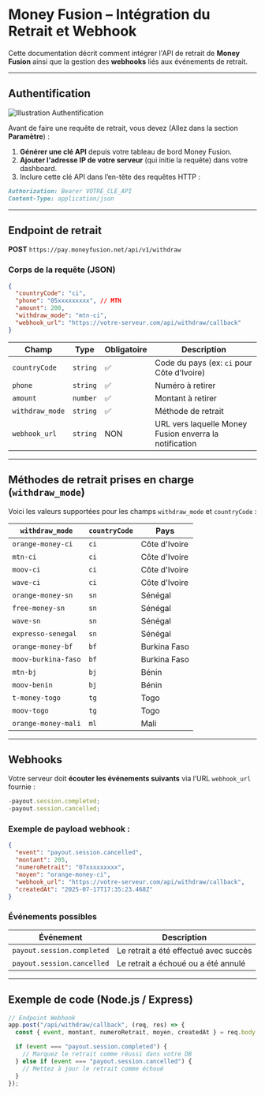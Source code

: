 # Money Fusion – Intégration du Retrait et Webhook

Cette documentation décrit comment intégrer l'API de retrait de **Money Fusion** ainsi que la gestion des **webhooks** liés aux événements de retrait.

---

## Authentification

![Illustration Authentification](https://sc-digital.nyc3.cdn.digitaloceanspaces.com/sc-digital/images/1753185228523-api_key_docs.png)

Avant de faire une requête de retrait, vous devez (Allez dans la section **Paramètre**) :

1. **Générer une clé API** depuis votre tableau de bord Money Fusion.
2. **Ajouter l'adresse IP de votre serveur** (qui initie la requête) dans votre dashboard.
3. Inclure cette clé API dans l’en-tête des requêtes HTTP :

```md
Authorization: Bearer VOTRE_CLE_API
Content-Type: application/json
```

---

## Endpoint de retrait

**POST** `https://pay.moneyfusion.net/api/v1/withdraw`

### Corps de la requête (JSON)

```json
{
  "countryCode": "ci",
  "phone": "05xxxxxxxxx", // MTN
  "amount": 200,
  "withdraw_mode": "mtn-ci",
  "webhook_url": "https://votre-serveur.com/api/withdraw/callback"
}
```

| Champ           | Type     | Obligatoire | Description                                            |
| --------------- | -------- | ----------- | ------------------------------------------------------ |
| `countryCode`   | `string` | ✅          | Code du pays (ex: `ci` pour Côte d’Ivoire)             |
| `phone`         | `string` | ✅          | Numéro à retirer                                       |
| `amount`        | `number` | ✅          | Montant à retirer                                      |
| `withdraw_mode` | `string` | ✅          | Méthode de retrait                                     |
| `webhook_url`   | `string` | NON         | URL vers laquelle Money Fusion enverra la notification |

---

## Méthodes de retrait prises en charge (`withdraw_mode`)

Voici les valeurs supportées pour les champs `withdraw_mode` et `countryCode` :

| `withdraw_mode`     | `countryCode` | Pays          |
| ------------------- | ------------- | ------------- |
| `orange-money-ci`   | `ci`          | Côte d'Ivoire |
| `mtn-ci`            | `ci`          | Côte d'Ivoire |
| `moov-ci`           | `ci`          | Côte d'Ivoire |
| `wave-ci`           | `ci`          | Côte d'Ivoire |
| `orange-money-sn`   | `sn`          | Sénégal       |
| `free-money-sn`     | `sn`          | Sénégal       |
| `wave-sn`           | `sn`          | Sénégal       |
| `expresso-senegal`  | `sn`          | Sénégal       |
| `orange-money-bf`   | `bf`          | Burkina Faso  |
| `moov-burkina-faso` | `bf`          | Burkina Faso  |
| `mtn-bj`            | `bj`          | Bénin         |
| `moov-benin`        | `bj`          | Bénin         |
| `t-money-togo`      | `tg`          | Togo          |
| `moov-togo`         | `tg`          | Togo          |
| `orange-money-mali` | `ml`          | Mali          |

---

## Webhooks

Votre serveur doit **écouter les événements suivants** via l’URL `webhook_url` fournie :

```js
-payout.session.completed;
-payout.session.cancelled;
```

### Exemple de payload webhook :

```json
{
  "event": "payout.session.cancelled",
  "montant": 205,
  "numeroRetrait": "07xxxxxxxxx",
  "moyen": "orange-money-ci",
  "webhook_url": "https://votre-serveur.com/api/withdraw/callback",
  "createdAt": "2025-07-17T17:35:23.468Z"
}
```

### Événements possibles

| Événement                  | Description                           |
| -------------------------- | ------------------------------------- |
| `payout.session.completed` | Le retrait a été effectué avec succès |
| `payout.session.cancelled` | Le retrait a échoué ou a été annulé   |

---

## Exemple de code (Node.js / Express)

```js
// Endpoint Webhook
app.post("/api/withdraw/callback", (req, res) => {
  const { event, montant, numeroRetrait, moyen, createdAt } = req.body;

  if (event === "payout.session.completed") {
    // Marquez le retrait comme réussi dans votre DB
  } else if (event === "payout.session.cancelled") {
    // Mettez à jour le retrait comme échoué
  }
});
```
